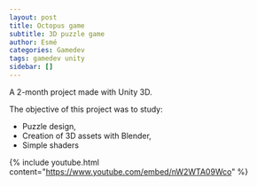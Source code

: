 ```yaml
---
layout: post
title: Octopus game
subtitle: 3D puzzle game
author: Esmé
categories: Gamedev
tags: gamedev unity
sidebar: []
---
```

A 2-month project made with Unity 3D.

The objective of this project was to study:
- Puzzle design,
- Creation of 3D assets with Blender,
- Simple shaders

 {% include youtube.html content="https://www.youtube.com/embed/nW2WTA09Wco" %}